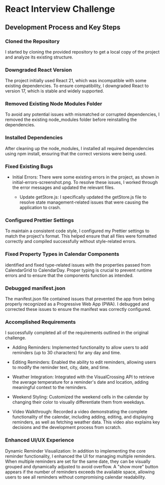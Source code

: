 # React Interview Challenge

## Development Process and Key Steps

### Cloned the Repository

I started by cloning the provided repository to get a local copy of the project and analyze its existing structure.

### Downgraded React Version

The project initially used React 21, which was incompatible with some existing dependencies. To ensure compatibility, I downgraded React to version 17, which is stable and widely supported.

### Removed Existing Node Modules Folder

To avoid any potential issues with mismatched or corrupted dependencies, I removed the existing node_modules folder before reinstalling the dependencies.

### Installed Dependencies

After cleaning up the node_modules, I installed all required dependencies using npm install, ensuring that the correct versions were being used.

### Fixed Existing Bugs

- Initial Errors: There were some existing errors in the project, as shown in initial-errors-screenshot.png. To resolve these issues, I worked through the error messages and updated the relevant files.

  - Update getStore.js: I specifically updated the getStore.js file to resolve state management-related issues that were causing the application to crash.

### Configured Prettier Settings

To maintain a consistent code style, I configured my Prettier settings to match the project's format. This helped ensure that all files were formatted correctly and compiled successfully without style-related errors.

### Fixed Property Types in Calendar Components

identified and fixed type-related issues with the properties passed from CalendarGrid to CalendarDay. Proper typing is crucial to prevent runtime errors and to ensure that the components function as intended.

### Debugged manifest.json

The manifest.json file contained issues that prevented the app from being properly recognized as a Progressive Web App (PWA). I debugged and corrected these issues to ensure the manifest was correctly configured.

### Accomplished Requirements

I successfully completed all of the requirements outlined in the original challenge.

- Adding Reminders: Implemented functionality to allow users to add reminders (up to 30 characters) for any day and time.

- Editing Reminders: Enabled the ability to edit reminders, allowing users to modify the reminder text, city, date, and time.

- Weather Integration: Integrated with the VisualCrossing API to retrieve the average temperature for a reminder's date and location, adding meaningful context to the reminders.

- Weekend Styling: Customized the weekend cells in the calendar by changing their color to visually differentiate them from weekdays.

- Video Walkthrough: Recorded a video demonstrating the complete functionality of the calendar, including adding, editing, and displaying reminders, as well as fetching weather data. This video also explains key decisions and the development process from scratch.

### Enhanced UI/UX Experience

Dynamic Reminder Visualization: In addition to implementing the core reminder functionality, I enhanced the UI for managing multiple reminders. When multiple reminders are set for the same date, they can be visually grouped and dynamically adjusted to avoid overflow. A "show more" button appears if the number of reminders exceeds the available space, allowing users to see all reminders without compromising calendar readability.
